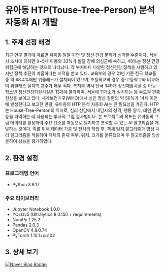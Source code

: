 # 유아동 HTP(Touse-Tree-Person) 분석 자동화 AI 개발

## 1. 주제 선정 배경
최근 연구 결과에 따르면 유아동 발달 지연 및 정신 건강 문제가 심각한 수준이다. 서울시 조사에 의하면 0~5세 아동의 33%가 발달 장애 의심군에 속하고, 48%는 정신 건강 위험군에 해당하는 것으로 나타났다. 각 부처마다 다양한 정신건강 정책을 시행하고 있지만 정책 추진이 미흡하다는 지적을 받고 있다. 교육부의 경우 21년 기준 전국 학교들 중 약 68.4%에만 위클래스가 설치되어 있으며, 초등학교의 경우 중·고등학교와 비교하여 위클래스 설치학 교수가 매우 적다. 복지부 역시 전국 349개 정신재활시설 중 아동·청소년 정신건강지원시설은 13개에 불과하며, 서울에 11개소가 설치되는 등 수도권 편중 현상을 보이고 있다. 세계보건기구(WHO)에서 성인 정신 질환의 약 50%가 14세 이전에 발생한다고 보고한 만큼, 유아동의 HTP 분석 자동화 AI는 큰 필요성을 가진다. HTP는 House-Tree-Person의 약자로, 심리 상담에서 내담자의 성격, 행동 양식, 대인 관계 등을 파악하는 데 사용되는 투사적 그림 검사법이다. 본 프로젝트의 목표는 유아동의 그림 데이터를 활용하여 주요 요소를 자동으로 탐지하고 분석할 수 있는 AI 알고리즘을 개발하는 것이다. 이를 위해 데이터 가공 및 전처리 작업 후, 객체 탐지 알고리즘과 영상 처리 알고리즘을 적용하여 객체의 존재 여부, 위치, 크기를 분류했으며 두 알고리즘을 앙상블하여 성능을 평가하였다.

## 2. 환경 설정
### 프로그래밍 언어
- Python 3.9.17

### 주요 라이브러리
- Jupyter Notebook 1.0.0
- YOLOv5 (Ultralytics 8.0.150 + requirements)
- NumPy 1.25.2
- Pandas 2.0.3
- OpenCV 4.8.0.74
- PyTorch 1.10.1+cu102
​
## 3. 상세 보기
[![Naver Blog Badge](https://img.shields.io/badge/Naver%20Blog-03C75A?style=flat&logo=Naver&logoColor=white)](https://blog.naver.com/genie290/223244285621)
